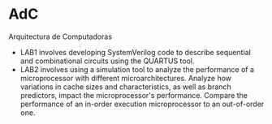 # AdC
Arquitectura de Computadoras

* LAB1 involves developing SystemVerilog code to describe sequential and combinational circuits using the QUARTUS tool.
* LAB2 involves using a simulation tool to analyze the performance of a microprocessor with different microarchitectures. Analyze how variations in cache sizes and characteristics, as well as branch predictors, impact the microprocessor's performance. Compare the performance of an in-order execution microprocessor to an out-of-order one.